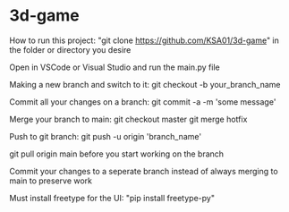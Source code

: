 # 3d-game

How to run this project:
"git clone https://github.com/KSA01/3d-game" in the folder or directory you desire

Open in VSCode or Visual Studio and run the main.py file


Making a new branch and switch to it: git checkout -b your_branch_name

Commit all your changes on a branch: git commit -a -m 'some message'

Merge your branch to main: git checkout master git merge hotfix

Push to git branch: git push -u origin 'branch_name'

git pull origin main before you start working on the branch

Commit your changes to a seperate branch instead of always merging to main to preserve work

Must install freetype for the UI: "pip install freetype-py"
